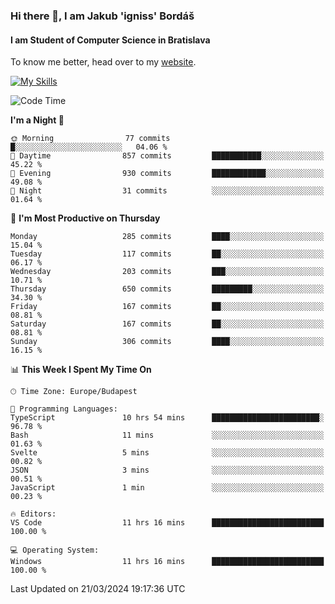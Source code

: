 ### Hi there 👋, I am Jakub 'igniss' Bordáš

#### I am Student of Computer Science in Bratislava
To know me better, head over to my [website](https://bordas.sk).

[![My Skills](https://skillicons.dev/icons?i=js,html,css,figma,svelte,java,kotlin,python,postgresql,typescript,nest,nodejs)](https://bordas.sk)


<!--START_SECTION:waka-->
![Code Time](http://img.shields.io/badge/Code%20Time-1%2C445%20hrs%2032%20mins-blue)

**I'm a Night 🦉** 

```text
🌞 Morning                77 commits          █░░░░░░░░░░░░░░░░░░░░░░░░   04.06 % 
🌆 Daytime                857 commits         ███████████░░░░░░░░░░░░░░   45.22 % 
🌃 Evening                930 commits         ████████████░░░░░░░░░░░░░   49.08 % 
🌙 Night                  31 commits          ░░░░░░░░░░░░░░░░░░░░░░░░░   01.64 % 
```
📅 **I'm Most Productive on Thursday** 

```text
Monday                   285 commits         ████░░░░░░░░░░░░░░░░░░░░░   15.04 % 
Tuesday                  117 commits         ██░░░░░░░░░░░░░░░░░░░░░░░   06.17 % 
Wednesday                203 commits         ███░░░░░░░░░░░░░░░░░░░░░░   10.71 % 
Thursday                 650 commits         █████████░░░░░░░░░░░░░░░░   34.30 % 
Friday                   167 commits         ██░░░░░░░░░░░░░░░░░░░░░░░   08.81 % 
Saturday                 167 commits         ██░░░░░░░░░░░░░░░░░░░░░░░   08.81 % 
Sunday                   306 commits         ████░░░░░░░░░░░░░░░░░░░░░   16.15 % 
```


📊 **This Week I Spent My Time On** 

```text
🕑︎ Time Zone: Europe/Budapest

💬 Programming Languages: 
TypeScript               10 hrs 54 mins      ████████████████████████░   96.78 % 
Bash                     11 mins             ░░░░░░░░░░░░░░░░░░░░░░░░░   01.63 % 
Svelte                   5 mins              ░░░░░░░░░░░░░░░░░░░░░░░░░   00.82 % 
JSON                     3 mins              ░░░░░░░░░░░░░░░░░░░░░░░░░   00.51 % 
JavaScript               1 min               ░░░░░░░░░░░░░░░░░░░░░░░░░   00.23 % 

🔥 Editors: 
VS Code                  11 hrs 16 mins      █████████████████████████   100.00 % 

💻 Operating System: 
Windows                  11 hrs 16 mins      █████████████████████████   100.00 % 
```


 Last Updated on 21/03/2024 19:17:36 UTC
<!--END_SECTION:waka-->
